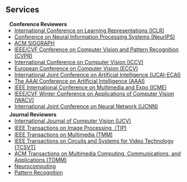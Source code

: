 ## Services

<!-- <h4 style="margin:0 10px 0;">Organization Committee</h4>

<ul style="margin:0 0 5px;">
  <li>Website Chair, <a href="https://bmvc2023.org/people/organisers/"><autocolor>The British Machine Vision Conference (BMVC)</autocolor></a> <a href="https://bmvc2022.org/people/organisers/"><autocolor>2022</autocolor></a>-<a href="https://bmvc2023.org/people/organisers/"><autocolor>2023</autocolor></a></li>
  <li>Website Master, <a href="https://www.acmmmasia.org/2020/committee.html"><autocolor>ACM International Conference on Multimedia in Asia (MM Asia) 2020</autocolor></a></li>
</ul>

<h4 style="margin:0 10px 0;">Area Chair</h4>

<ul style="margin:0 0 5px;">
  <li><a href="https://aistats.org/aistats2023/"><autocolor>International Conference on Artificial Intelligence and Statistics (AISTATS) 2023</autocolor></a></li>
  <li><a href="https://www.auai.org/uai2023/"><autocolor>The Conference on Uncertainty in Artificial Intelligence (UAI) 2023</autocolor></a></li>
</ul>

<h4 style="margin:0 10px 0;">Senior Program Committee</h4>

<ul style="margin:0 0 5px;">
  <li><a href="https://ijcai-21.org/"><autocolor>International Joint Conference on Artificial Intelligence (IJCAI) 2021</autocolor></a></li>
</ul> -->

<h4 style="margin:0 10px 0;">Conference Reviewers</h4>

<ul style="margin:0 0 5px;">
  <li><a href="https://neurips.cc/Conferences/2022"><autocolor>International Conference on Learning Representations (ICLR) </autocolor></a></li>
  <li><a href="https://icml.cc/Conferences/2022"><autocolor>Conference on Neural Information Processing Systems (NeurIPS) </autocolor></a></li>
  <li><a href="https://www.siggraph.org/"><autocolor>ACM SIGGRAPH </autocolor></a></li>
  <li><a href="https://aaai.org/Conferences/AAAI-23/"><autocolor>IEEE/CVF Conference on Computer Vision and Pattern Recognition (CVPR) </autocolor></a></li>
  <li><a href="https://ijcai-23.org/"><autocolor>International Conference on Computer Vision (ICCV) </autocolor></a></li>
  <li><a href="https://2022.acmmm.org/"><autocolor>European Conference on Computer Vision (ECCV) </autocolor></a></li>
  <li><a href="https://2022.acmmm.org/"><autocolor>International Joint Conference on Artificial Intelligence (IJCAI-ECAI) </autocolor></a></li>
  <li><a href="https://iclr.cc/Conferences/2023"><autocolor>The AAAI Conference on Artificial Intelligence (AAAI) </autocolor></a></li>
  <li><a href="https://2022.acmmm.org/"><autocolor>IEEE International Conference on Multimedia and Expo (ICME) </autocolor></a></li>
  <li><a href="https://wacv2023.thecvf.com/"><autocolor>IEEE/CVF Winter Conference on Applications of Computer Vision (WACV) </autocolor></a></li>
  <li><a href="https://2022.acmmm.org/"><autocolor>International Joint Conference on Neural Network (IJCNN) </autocolor></a></li>
  <!--
  <li><a href="https://mmasia2021.uqcloud.net/"><autocolor>ACM MM Asia 2020-2021</autocolor></a></li>
  <li><a href="http://www.acml-conf.org/2021/"><autocolor>ACML 2021</autocolor></a></li>
  -->
</ul>

<h4 style="margin:0 10px 0;">Journal Reviewers</h4>

<ul style="margin:0 0 20px;">
  <li><a href="https://link.springer.com/journal/11263"><autocolor>International Journal of Computer Vision (IJCV)</autocolor></a></li>
  <li><a href="https://ieeexplore.ieee.org/xpl/RecentIssue.jsp?punumber=83"><autocolor>IEEE Transactions on Image Processing（TIP)</autocolor></a></li>
  <li><a href="https://ieeexplore.ieee.org/xpl/aboutJournal.jsp?punumber=6046"><autocolor>IEEE Transactions on Multimedia (TMM)</autocolor></a></li>
  <li><a href="https://ieeexplore.ieee.org/xpl/RecentIssue.jsp?punumber=76"><autocolor>IEEE Transactions on Circuits and Systems for Video Technology (TCSVT)</autocolor></a></li>
  <li><a href="https://dl.acm.org/journal/tomm"><autocolor>ACM Transactions on Multimedia Computing, Communications, and Applications (TOMM)</autocolor></a></li>
  <li><a href="https://www.computer.org/csdl/journal/tp"><autocolor>Neurocomputing</autocolor></a></li>
  <li><a href="https://www.springer.com/journal/11263"><autocolor>Pattern Recognition</autocolor></a></li>

  <!--
  <li><a href="https://www.journals.elsevier.com/neural-networks"><autocolor>Neural Networks</autocolor></a></li>
  <li><a href="https://www.springer.com/journal/10994"><autocolor>Machine Learning</autocolor></a></li>
  <li><a href="https://www.journals.elsevier.com/information-processing-and-management"><autocolor>Information Processing and Management</autocolor></a></li>
  <li><a href="https://www.springer.com/journal/11063"><autocolor>Neural Processing Letters</autocolor></a></li>
  <li><a href="https://link.springer.com/journal/11042"><autocolor>Multimedia Tools and Applications</autocolor></a></li>
  <li><a href="https://ieeeaccess.ieee.org/"><autocolor>IEEE Access</autocolor></a></li>
  <li><a href="http://cjc.ict.ac.cn/"><autocolor>Chinese Journal of Computers</autocolor></a></li>
  -->
</ul>
